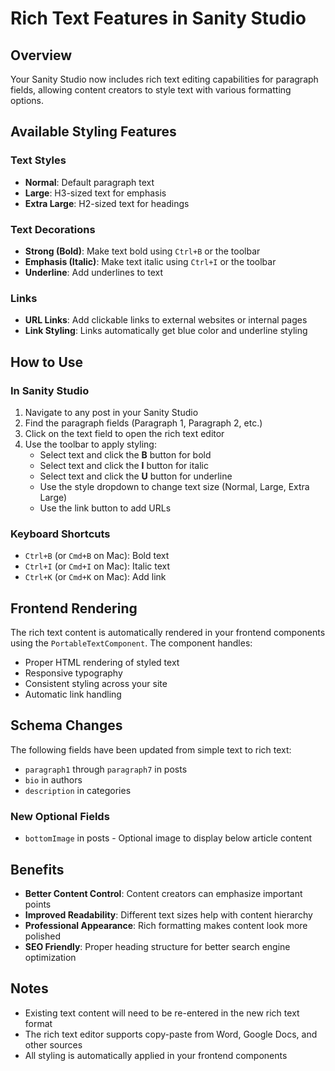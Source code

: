 # Rich Text Features in Sanity Studio

## Overview
Your Sanity Studio now includes rich text editing capabilities for paragraph fields, allowing content creators to style text with various formatting options.

## Available Styling Features

### Text Styles
- **Normal**: Default paragraph text
- **Large**: H3-sized text for emphasis
- **Extra Large**: H2-sized text for headings

### Text Decorations
- **Strong (Bold)**: Make text bold using `Ctrl+B` or the toolbar
- **Emphasis (Italic)**: Make text italic using `Ctrl+I` or the toolbar
- **Underline**: Add underlines to text

### Links
- **URL Links**: Add clickable links to external websites or internal pages
- **Link Styling**: Links automatically get blue color and underline styling

## How to Use

### In Sanity Studio
1. Navigate to any post in your Sanity Studio
2. Find the paragraph fields (Paragraph 1, Paragraph 2, etc.)
3. Click on the text field to open the rich text editor
4. Use the toolbar to apply styling:
   - Select text and click the **B** button for bold
   - Select text and click the **I** button for italic
   - Select text and click the **U** button for underline
   - Use the style dropdown to change text size (Normal, Large, Extra Large)
   - Use the link button to add URLs

### Keyboard Shortcuts
- `Ctrl+B` (or `Cmd+B` on Mac): Bold text
- `Ctrl+I` (or `Cmd+I` on Mac): Italic text
- `Ctrl+K` (or `Cmd+K` on Mac): Add link

## Frontend Rendering
The rich text content is automatically rendered in your frontend components using the `PortableTextComponent`. The component handles:
- Proper HTML rendering of styled text
- Responsive typography
- Consistent styling across your site
- Automatic link handling

## Schema Changes
The following fields have been updated from simple text to rich text:
- `paragraph1` through `paragraph7` in posts
- `bio` in authors
- `description` in categories

### New Optional Fields
- `bottomImage` in posts - Optional image to display below article content

## Benefits
- **Better Content Control**: Content creators can emphasize important points
- **Improved Readability**: Different text sizes help with content hierarchy
- **Professional Appearance**: Rich formatting makes content look more polished
- **SEO Friendly**: Proper heading structure for better search engine optimization

## Notes
- Existing text content will need to be re-entered in the new rich text format
- The rich text editor supports copy-paste from Word, Google Docs, and other sources
- All styling is automatically applied in your frontend components
